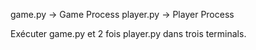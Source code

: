 game.py -> Game Process
player.py -> Player Process

Exécuter game.py et 2 fois player.py dans trois terminals.